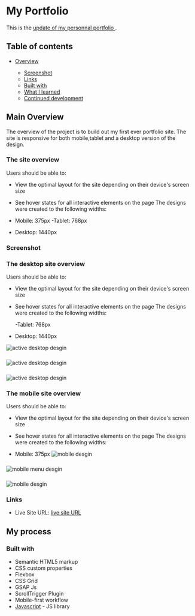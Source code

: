 # My Portfolio

This is the [update of my personnal portfolio ](https://victoriaodemakin.github.io/VictoriaOdemakin-Portfolio/).

## Table of contents

- [Overview](#overview)

  - [Screenshot](#screenshot)
  - [Links](#links)
  - [Built with](#built-with)
  - [What I learned](#what-i-learned)
  - [Continued development](#continued-development)

## Main Overview

The overview of the project is to build out my first ever portfolio site. The site is responsive for both mobile,tablet and a desktop version of the design.

### The site overview

Users should be able to:

- View the optimal layout for the site depending on their device's screen size
- See hover states for all interactive elements on the page
  The designs were created to the following widths:

- Mobile: 375px
  -Tablet: 768px
- Desktop: 1440px

### Screenshot

### The desktop site overview

Users should be able to:

- View the optimal layout for the site depending on their device's screen size
- See hover states for all interactive elements on the page
  The designs were created to the following widths:

  -Tablet: 768px

- Desktop: 1440px

![active desktop desgin](images/desktop-view1.png)

###

![active desktop desgin](images/desktop-view2.png)

###

![active desktop desgin](images/desktop-view3.png)

### The mobile site overview

Users should be able to:

- View the optimal layout for the site depending on their device's screen size
- See hover states for all interactive elements on the page
  The designs were created to the following widths:

- Mobile: 375px
  ![mobile desgin](images/mobile-view1.png)

###

![mobile menu desgin](images/mobile-view2.png)

###

![mobile desgin](images/mobile-view3.png)

### Links

- Live Site URL: [live site URL ](https://victoriaodemakin.github.io/VictoriaOdemakin-Portfolio/)

## My process

### Built with

- Semantic HTML5 markup
- CSS custom properties
- Flexbox
- CSS Grid
- GSAP Js
- ScrollTrigger Plugin
- Mobile-first workflow
- [Javascript](https://reactjs.org/) - JS library
